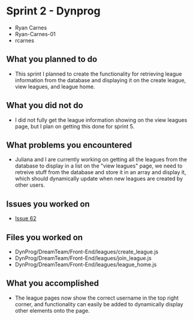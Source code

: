 # Sprint 2 - Dynprog
- Ryan Carnes
- Ryan-Carnes-01
- rcarnes
## What you planned to do
- This sprint I planned to create the functionality for retrieving league information from the database and displaying it on the create league, view leagues, and league home.
## What you did not do
- I did not fully get the league information showing on the view leagues page, but I plan on getting this done for sprint 5.
## What problems you encountered
- Juliana and I are currently working on getting all the leagues from the database to display in a list on the "view leagues" page, we need to retreive stuff from the database and store it in an array and display it, which should dynamically update when new leagues are created by other users.
## Issues you worked on
- [Issue 62](https://github.com/utk-cs340-spring23/DynProg/issues/62)  
## Files you worked on
- DynProg/DreamTeam/Front-End/leagues/create_league.js
- DynProg/DreamTeam/Front-End/leagues/join_league.js
- DynProg/DreamTeam/Front-End/leagues/league_home.js
## What you accomplished
- The league pages now show the correct username in the top right corner, and functionality can easily be added to dynamically display other elements onto the page.